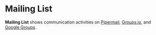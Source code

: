 # Mailing List

**Mailing List** shows communication activities on [Pipermail](pipermail.md), [Groups.io](groupsio.md), and [Google Groups](google-groups.md).

